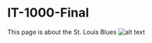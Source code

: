 # IT-1000-Final
This page is about the St. Louis Blues
![alt text](https://cdn.vox-cdn.com/thumbor/KOs281Z9QVJF_gcPeiTLGTmIfag=/886x212:2240x1491/1820x1213/filters:focal(941x567:1299x925):format(webp)/cdn.vox-cdn.com/uploads/chorus_image/image/65369605/usa_today_11537395.0.jpg)
